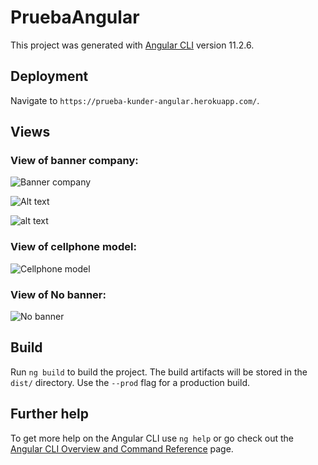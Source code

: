 # PruebaAngular

This project was generated with [Angular CLI](https://github.com/angular/angular-cli) version 11.2.6.

## Deployment

Navigate to `https://prueba-kunder-angular.herokuapp.com/`.

## Views

### View of banner company:
<img src='https://github.com/heraldofortuna/prueba-kunder-angular/tree/main/src/assets/template-1.PNG'
 alt='Banner company'>

![Alt text](https://github.com/heraldofortuna/prueba-kunder-angular/tree/main/src/assets/template-1.png "Optional title")

![alt text](https://github.com/heraldofortuna/prueba-kunder-angular/blob/main/src/assets/template-1.PNG?raw=true)

### View of cellphone model:
<img src='https://github.com/heraldofortuna/prueba-kunder-angular/tree/main/src/assets/template-2.PNG' alt='Cellphone model'>

### View of No banner:
<img src='https://github.com/heraldofortuna/prueba-kunder-angular/tree/main/src/assets/template-3.PNG' alt='No banner'>

## Build

Run `ng build` to build the project. The build artifacts will be stored in the `dist/` directory. Use the `--prod` flag for a production build.

## Further help

To get more help on the Angular CLI use `ng help` or go check out the [Angular CLI Overview and Command Reference](https://angular.io/cli) page.
